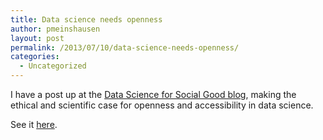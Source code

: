 ```yaml
---
title: Data science needs openness
author: pmeinshausen
layout: post
permalink: /2013/07/10/data-science-needs-openness/
categories:
  - Uncategorized
---
```

I have a post up at the [Data Science for Social Good blog][1], making the ethical and scientific case for openness and accessibility in data science. 

See it [here][2].

 [1]: http://dssg.io/blog/
 [2]: http://dssg.io/2013/07/09/why-data-science-needs-openness.html?sq=ChicagoDataPortal
